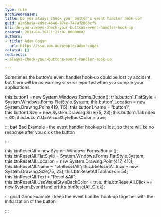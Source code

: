 ```yaml
---
type: rule
archivedreason: 
title: Do you always check your button's event handler hook-up?
guid: a2a5ba5a-ed9c-4640-974e-747af2860cf9
uri: do-you-always-check-your-buttons-event-handler-hook-up
created: 2018-04-26T21:27:02.0000000Z
authors:
- title: Adam Cogan
  url: https://ssw.com.au/people/adam-cogan
related: []
redirects:
- always-check-your-buttons-event-handler-hook-up

---
```


Sometimes the button's event handler hook-up could be lost by accident, but there will be no warning or error reported when you compile your applications. 

<!--endintro-->

this.button1 = new System.Windows.Forms.Button();
this.button1.FlatStyle = System.Windows.Forms.FlatStyle.System;
this.button1.Location = new System.Drawing.Point(419, 115);
this.button1.Name = "button1";
this.button1.Size = new System.Drawing.Size(75, 23);
this.button1.TabIndex = 60;
this.button1.UseVisualStyleBackColor = true;


::: bad
Bad Example - the event handler hook-up is lost, so there will be no response after you click the button

:::


this.btnResetAll = new System.Windows.Forms.Button();
this.btnResetAll.FlatStyle = System.Windows.Forms.FlatStyle.System;
this.btnResetAll.Location = new System.Drawing.Point(417, 410);
this.btnResetAll.Name = "btnResetAll";
this.btnResetAll.Size = new System.Drawing.Size(75, 23);
this.btnResetAll.TabIndex = 54;
this.btnResetAll.Text = "Reset &All";
this.btnResetAll.UseVisualStyleBackColor = true;
this.btnResetAll.Click += new System.EventHandler(this.btnResetAll\_Click);


::: good
Good Example : keep the event handler hook-up together with the initialization of the button

:::
